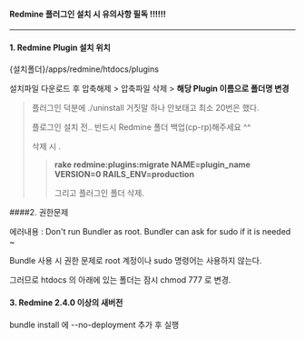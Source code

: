 #### Redmine 플러그인 설치 시 유의사항 필독 !!!!!! 

---

#### 1. Redmine Plugin 설치 위치

{설치폴더}/apps/redmine/htdocs/plugins

설치파일 다운로드 후 압축해제 > 압축파일 삭제 > **해당 Plugin 이름으로 폴더명 변경**

> 플러그인 덕분에 ./uninstall 거짓말 하나 안보태고 최소 20번은 했다.
>
> 플로그인 설치 전.. 반드시 Redmine 폴더 백업(cp-rp)해주세요 ^^
>
> 삭제 시 .
>
> > **rake redmine:plugins:migrate NAME=plugin_name VERSION=0 RAILS_ENV=production**
> >
> > 그리고 플러그인 폴더 삭제. 



####2. 권한문제 

에러내용 : Don't run Bundler as root. Bundler can ask for sudo if it is needed ~

Bundle 사용 시 권한 문제로 root 계정이나 sudo 명령어는 사용하지 않는다.

그러므로 htdocs 의 아래에 있는 폴더는 잠시 chmod 777 로 변경.



#### 3. Redmine 2.4.0 이상의 새버전

bundle install 에 --no-deployment 추가 후 실행